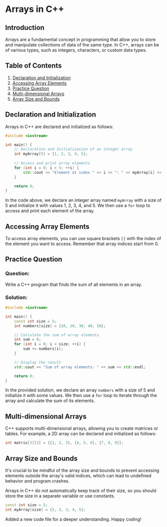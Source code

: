 # Arrays in C++

## Introduction
Arrays are a fundamental concept in programming that allow you to store and manipulate collections of data of the same type. In C++, arrays can be of various types, such as integers, characters, or custom data types.

## Table of Contents
1. [Declaration and Initialization](#declaration-and-initialization)
2. [Accessing Array Elements](#accessing-array-elements)
3. [Practice Question](#practice-question)
4. [Multi-dimensional Arrays](#multi-dimensional-arrays)
5. [Array Size and Bounds](#array-size-and-bounds)

## Declaration and Initialization

Arrays in C++ are declared and initialized as follows:

```cpp
#include <iostream>

int main() {
    // Declaration and Initialization of an integer array
    int myArray[5] = {1, 2, 3, 4, 5};
    
    // Access and print array elements
    for (int i = 0; i < 5; ++i) {
        std::cout << "Element at index " << i << ": " << myArray[i] << std::endl;
    }

    return 0;
}
```

In the code above, we declare an integer array named `myArray` with a size of 5 and initialize it with values 1, 2, 3, 4, and 5. We then use a `for` loop to access and print each element of the array.

## Accessing Array Elements

To access array elements, you can use square brackets `[]` with the index of the element you want to access. Remember that array indices start from 0.

## Practice Question

### Question:
Write a C++ program that finds the sum of all elements in an array.

### Solution:

```cpp
#include <iostream>

int main() {
    const int size = 5;
    int numbers[size] = {10, 20, 30, 40, 50};

    // Calculate the sum of array elements
    int sum = 0;
    for (int i = 0; i < size; ++i) {
        sum += numbers[i];
    }

    // Display the result
    std::cout << "Sum of array elements: " << sum << std::endl;

    return 0;
}
```

In the provided solution, we declare an array `numbers` with a size of 5 and initialize it with some values. We then use a `for` loop to iterate through the array and calculate the sum of its elements.

## Multi-dimensional Arrays

C++ supports multi-dimensional arrays, allowing you to create matrices or tables. For example, a 2D array can be declared and initialized as follows:

```cpp
int matrix[3][3] = {{1, 2, 3}, {4, 5, 6}, {7, 8, 9}};
```

## Array Size and Bounds

It's crucial to be mindful of the array size and bounds to prevent accessing elements outside the array's valid indices, which can lead to undefined behavior and program crashes.

Arrays in C++ do not automatically keep track of their size, so you should store the size in a separate variable or use constants.

```cpp
const int size = 5;
int myArray[size] = {1, 2, 3, 4, 5};
```

Added a new code file for a deeper understanding. Happy coding!